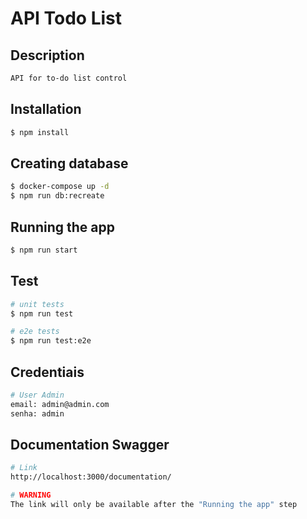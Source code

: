 # API Todo List

## Description

```bash
API for to-do list control
```

## Installation

```bash
$ npm install
```

## Creating database

```bash
$ docker-compose up -d
$ npm run db:recreate

```

## Running the app

```bash
$ npm run start
```

## Test

```bash
# unit tests
$ npm run test

# e2e tests
$ npm run test:e2e
```


## Credentiais
```bash
# User Admin
email: admin@admin.com
senha: admin
```

## Documentation Swagger
```bash
# Link
http://localhost:3000/documentation/

# WARNING
The link will only be available after the "Running the app" step

```


